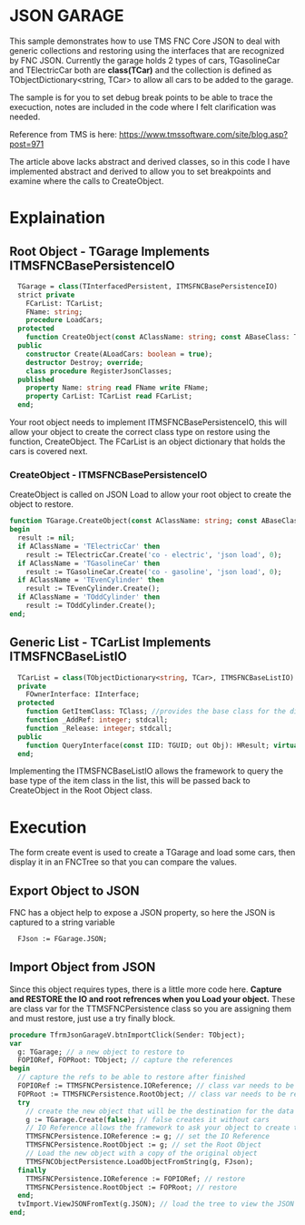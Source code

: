 # JSON GARAGE

This sample demonstrates how to use TMS FNC Core JSON to deal with generic collections and restoring using the interfaces that are recognized by FNC JSON. Currently the garage holds 2 types of cars, TGasolineCar and TElectricCar both are **class(TCar)** and the collection is defined as TObjectDictionary<string, TCar> to allow all cars to be added to the garage.

The sample is for you to set debug break points to be able to trace the execuction, notes are included in the code where I felt clarification was needed.

Reference from TMS is here: https://www.tmssoftware.com/site/blog.asp?post=971

The article above lacks abstract and derived classes, so in this code I have implemented abstract and derived to allow you to set breakpoints and examine where the calls to CreateObject.

# Explaination

## Root Object - TGarage Implements ITMSFNCBasePersistenceIO

```pascal
  TGarage = class(TInterfacedPersistent, ITMSFNCBasePersistenceIO)
  strict private
    FCarList: TCarList;
    FName: string;
    procedure LoadCars;
  protected
    function CreateObject(const AClassName: string; const ABaseClass: TClass): TObject; //Creates objects on JSON Load
  public
    constructor Create(ALoadCars: boolean = true);
    destructor Destroy; override;
    class procedure RegisterJsonClasses;
  published
    property Name: string read FName write FName;
    property CarList: TCarList read FCarList;
  end;
```

Your root object needs to implement ITMSFNCBasePersistenceIO, this will allow your object to create the correct class type on restore using the function, CreateObject.  The FCarList is an object dictionary that holds the cars is covered next.

### CreateObject - ITMSFNCBasePersistenceIO

CreateObject is called on JSON Load to allow your root object to create the object to restore.

```pascal
function TGarage.CreateObject(const AClassName: string; const ABaseClass: TClass): TObject;
begin
  result := nil;
  if AClassName = 'TElectricCar' then
    result := TElectricCar.Create('co - electric', 'json load', 0);
  if AClassName = 'TGasolineCar' then
    result := TGasolineCar.Create('co - gasoline', 'json load', 0);
  if AClassName = 'TEvenCylinder' then
    result := TEvenCylinder.Create();
  if AClassName = 'TOddCylinder' then
    result := TOddCylinder.Create();
end;
```

## Generic List - TCarList Implements ITMSFNCBaseListIO

```pascal
  TCarList = class(TObjectDictionary<string, TCar>, ITMSFNCBaseListIO)
  private
    FOwnerInterface: IInterface;
  protected
    function GetItemClass: TClass; //provides the base class for the dictionary value
    function _AddRef: integer; stdcall;
    function _Release: integer; stdcall;
  public
    function QueryInterface(const IID: TGUID; out Obj): HResult; virtual; stdcall;
  end;
```

Implementing the ITMSFNCBaseListIO allows the framework to query the base type of the item class in the list, this will be passed back to CreateObject in the Root Object class.

# Execution

The form create event is used to create a TGarage and load some cars, then display it in an FNCTree so that you can compare the values.

## Export Object to JSON

FNC has a object help to expose a JSON property, so here the JSON is captured to a string variable

```pascal
  FJson := FGarage.JSON;
```

## Import Object from JSON

Since this object requires types, there is a little more code here. **Capture and RESTORE the IO and root refrences when you Load your object.** These are class var for the TTMSFNCPersistence class so you are assigning them and must restore, just use a try finally block.

```pascal
procedure TfrmJsonGarageV.btnImportClick(Sender: TObject);
var
  g: TGarage; // a new object to restore to
  FOPIORef, FOPRoot: TObject; // capture the references
begin
  // capture the refs to be able to restore after finished
  FOPIORef := TTMSFNCPersistence.IOReference; // class var needs to be restored after use
  FOPRoot := TTMSFNCPersistence.RootObject; // class var needs to be restored after use
  try
    // create the new object that will be the destination for the data
    g := TGarage.Create(false); // false creates it without cars
    // IO Reference allows the framework to ask your object to create the destination classes
    TTMSFNCPersistence.IOReference := g; // set the IO Reference
    TTMSFNCPersistence.RootObject := g; // set the Root Object
    // Load the new object with a copy of the original object
    TTMSFNCObjectPersistence.LoadObjectFromString(g, FJson);
  finally
    TTMSFNCPersistence.IOReference := FOPIORef; // restore
    TTMSFNCPersistence.RootObject := FOPRoot; // restore
  end;
  tvImport.ViewJSONFromText(g.JSON); // load the tree to view the JSON
end;

```

